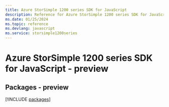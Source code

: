 ```yaml
---
title: Azure StorSimple 1200 series SDK for JavaScript
description: Reference for Azure StorSimple 1200 series SDK for JavaScript
ms.date: 01/25/2024
ms.topic: reference
ms.devlang: javascript
ms.service: storsimple1200series
---
```

# Azure StorSimple 1200 series SDK for JavaScript - preview
## Packages - preview
[!INCLUDE [packages](storsimple-1200-series-index.md)]